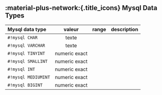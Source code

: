 
## :material-plus-network:{.title_icons} Mysql Data Types

| Mysql data type     | valeur          | range | description |
|:--------------------|:---------------:|:-----:|:------------|
| `#!mysql CHAR`      | texte           |       |  |
| `#!mysql VARCHAR`   | texte           |       |  |
| `#!mysql TINYINT`   | numeric exact   |       |  |
| `#!mysql SMALLINT`  | numeric exact   |       |  |
| `#!mysql INT     `  | numeric exact   |       |  |
| `#!mysql MEDIUMINT` | numeric exact   |       |  |
| `#!mysql BIGINT`    | numeric exact   |       |  |